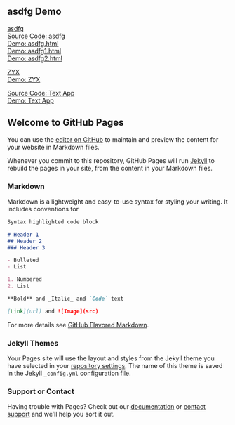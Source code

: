 ## asdfg Demo

[asdfg](http://asdfg.jodi.org/)  
[Source Code: asdfg](https://github.com/sofia819/sofia819.github.io)  
[Demo: asdfg.html](https://sofia819.github.io/asdfg.html)  
[Demo: asdfg1.html](https://sofia819.github.io/asdfg%201.html)  
[Demo: asdfg2.html](https://sofia819.github.io/asdfg%202.html)  
  
[ZYX](http://zyx-app.com/)  
[Demo: ZYX](https://vimeo.com/52535827)  
  
[Source Code: Text App](https://bitbucket.org/sofia819/randomtext/src/9008ee5175bd0e4018423e4ffb9a1a34ab950a16/app/src/main/java/edu/wit/mobileapp/canttouchthis/MainActivity.java?at=master&fileviewer=file-view-default)  
[Demo: Text App](https://drive.google.com/file/d/1H8T1ZNAbGqA_nq3QFLpTWpQZp0W5MK5K/view?usp=sharing)

## Welcome to GitHub Pages

You can use the [editor on GitHub](https://github.com/sofia819/sofia819.github.io/edit/master/index.md) to maintain and preview the content for your website in Markdown files.

Whenever you commit to this repository, GitHub Pages will run [Jekyll](https://jekyllrb.com/) to rebuild the pages in your site, from the content in your Markdown files.

### Markdown

Markdown is a lightweight and easy-to-use syntax for styling your writing. It includes conventions for

```markdown
Syntax highlighted code block

# Header 1
## Header 2
### Header 3

- Bulleted
- List

1. Numbered
2. List

**Bold** and _Italic_ and `Code` text

[Link](url) and ![Image](src)
```

For more details see [GitHub Flavored Markdown](https://guides.github.com/features/mastering-markdown/).

### Jekyll Themes

Your Pages site will use the layout and styles from the Jekyll theme you have selected in your [repository settings](https://github.com/sofia819/sofia819.github.io/settings). The name of this theme is saved in the Jekyll `_config.yml` configuration file.

### Support or Contact

Having trouble with Pages? Check out our [documentation](https://help.github.com/categories/github-pages-basics/) or [contact support](https://github.com/contact) and we’ll help you sort it out.
